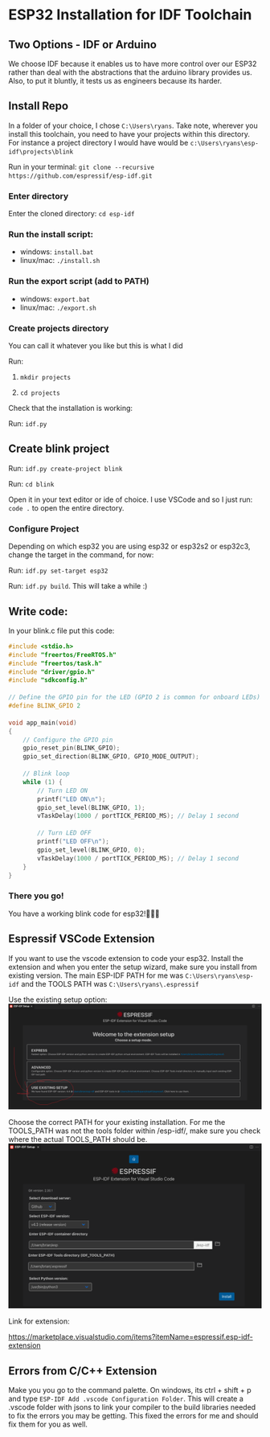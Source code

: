 # ESP32 Installation for IDF Toolchain

## Two Options - IDF or Arduino
We choose IDF because it enables us to have more control over our ESP32 rather than deal with the abstractions that the arduino library provides us. Also, to put it bluntly, it tests us as engineers because its harder.


## Install Repo
In a folder of your choice, I chose `C:\Users\ryans`. Take note, wherever you install this toolchain, you need to have your projects within this directory. For instance a project directory I would have would be `c:\Users\ryans\esp-idf\projects\blink`

Run in your terminal: 
`git clone --recursive https://github.com/espressif/esp-idf.git`

### Enter directory
Enter the cloned directory: `cd esp-idf`

### Run the install script: 
- windows: `install.bat`
- linux/mac: `./install.sh`

### Run the export script (add to PATH)
- windows: `export.bat`
- linux/mac: `./export.sh`

### Create projects directory
You can call it whatever you like but this is what I did

 Run:
 1. `mkdir projects`

 2. `cd projects`

Check that the installation is working:

Run: `idf.py`

## Create blink project
Run: `idf.py create-project blink`

Run: `cd blink`

Open it in your text editor or ide of choice. I use VSCode and so I just run: `code .` to open the entire directory.

### Configure Project 
Depending on which esp32 you are using esp32 or esp32s2 or esp32c3, change the target in the command, for now:

Run: `idf.py set-target esp32`

Run: `idf.py build`. This will take a while :)

## Write code:
In your blink.c file put this code:
```c
#include <stdio.h>
#include "freertos/FreeRTOS.h"
#include "freertos/task.h"
#include "driver/gpio.h"
#include "sdkconfig.h"

// Define the GPIO pin for the LED (GPIO 2 is common for onboard LEDs)
#define BLINK_GPIO 2

void app_main(void)
{
    // Configure the GPIO pin
    gpio_reset_pin(BLINK_GPIO);
    gpio_set_direction(BLINK_GPIO, GPIO_MODE_OUTPUT);

    // Blink loop
    while (1) {
        // Turn LED ON
        printf("LED ON\n");
        gpio_set_level(BLINK_GPIO, 1);
        vTaskDelay(1000 / portTICK_PERIOD_MS); // Delay 1 second

        // Turn LED OFF
        printf("LED OFF\n");
        gpio_set_level(BLINK_GPIO, 0);
        vTaskDelay(1000 / portTICK_PERIOD_MS); // Delay 1 second
    }
}
```

### There you go!
You have a working blink code for esp32!🚀🚀🚀



## Espressif VSCode Extension

If you want to use the vscode extension to code your esp32. Install the extension and when you enter the setup wizard, make sure you install from existing version. The main ESP-IDF PATH for me was `C:\Users\ryans\esp-idf` and the TOOLS PATH was `C:\Users\ryans\.espressif`

Use the existing setup option:
![picture of initial setup window](image.png)

Choose the correct PATH for your existing installation. For me the TOOLS_PATH was not the tools folder within /esp-idf/, make sure you check where the actual TOOLS_PATH should be.
![choose path for directories window](select-esp-idf.png)

Link for extension:

https://marketplace.visualstudio.com/items?itemName=espressif.esp-idf-extension



## Errors from C/C++ Extension
Make you you go to the command palette. On windows, its ctrl + shift + p and type `ESP-IDF Add .vscode Configuration Folder`. This will create a .vscode folder with jsons to link your compiler to the build libraries needed to fix the errors you may be getting. This fixed the errors for me and should fix them for you as well.